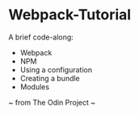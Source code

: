 # Webpack-Tutorial

A brief code-along:
- Webpack
- NPM
- Using a configuration
- Creating a bundle
- Modules

~ from The Odin Project ~
